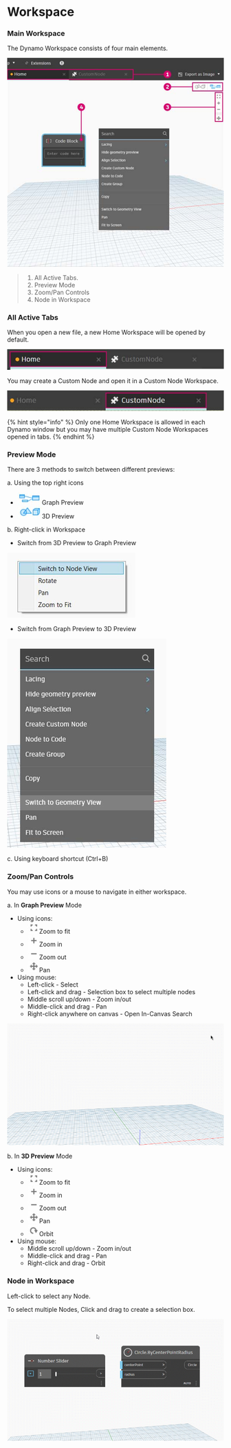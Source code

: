 # Workspace

### Main Workspace

The Dynamo Workspace consists of four main elements.

![](<../.gitbook/assets/workspace - ui.jpg>)

> 1. All Active Tabs.
> 2. Preview Mode
> 3. Zoom/Pan Controls
> 4. Node in Workspace

### All Active Tabs

When you open a new file, a new Home Workspace will be opened by default.

![](<../.gitbook/assets/workspace - home tab.jpg>)

You may create a Custom Node and open it in a Custom Node Workspace.

![](<../.gitbook/assets/workspace - custom node tab.jpg>)

{% hint style="info" %}
Only one Home Workspace is allowed in each Dynamo window but you may have multiple Custom Node Workspaces opened in tabs.
{% endhint %}

### Preview Mode

There are 3 methods to switch between different previews:

a. Using the top right icons

* ![](<../.gitbook/assets/2.3-04 Graph preview icon.jpg>)Graph Preview
* ![](<../.gitbook/assets/2.3-05 3D preview icon.jpg>)3D Preview

b. Right-click in Workspace

* Switch from 3D Preview to Graph Preview

![](<../.gitbook/assets/workspace - right click switch to graph view.jpg>)

* Switch from Graph Preview to 3D Preview

![](<../.gitbook/assets/workspace - right click switch to geometry.jpg>)

c. Using keyboard shortcut (Ctrl+B)

### Zoom/Pan Controls

You may use icons or a mouse to navigate in either workspace.

a. In **Graph Preview** Mode

* Using icons:
  * ![](<../.gitbook/assets/2.3-08 graph preview zoom to fitpsd.jpg>)Zoom to fit
  * ![](<../.gitbook/assets/2.3-09 graph preview zoom in.jpg>)Zoom in
  * ![](<../.gitbook/assets/2.3-10 graph preview zoom out.jpg>)Zoom out
  * ![](<../.gitbook/assets/2.3-11 graph preview pan.jpg>)Pan
* Using mouse:
  * Left-click - Select
  * Left-click and drag - Selection box to select multiple nodes
  * Middle scroll up/down - Zoom in/out
  * Middle-click and drag - Pan
  * Right-click anywhere on canvas - Open In-Canvas Search

![](<../.gitbook/assets/workspace - in canvas search.gif>)

b. In **3D Preview** Mode

* Using icons:
  * ![](<../.gitbook/assets/2.3-08 graph preview zoom to fitpsd.jpg>)Zoom to fit
  * ![](<../.gitbook/assets/2.3-09 graph preview zoom in.jpg>)Zoom in
  * ![](<../.gitbook/assets/2.3-10 graph preview zoom out.jpg>)Zoom out
  * ![](<../.gitbook/assets/2.3-11 graph preview pan.jpg>)Pan
  * ![](<../.gitbook/assets/2.3-13 3D preview orbit.jpg>)Orbit
* Using mouse:
  * Middle scroll up/down - Zoom in/out
  * Middle-click and drag - Pan
  * Right-click and drag - Orbit

### Node in Workspace

Left-click to select any Node.

To select multiple Nodes, Click and drag to create a selection box.

![](<../.gitbook/assets/workspace - selection box.gif>)
